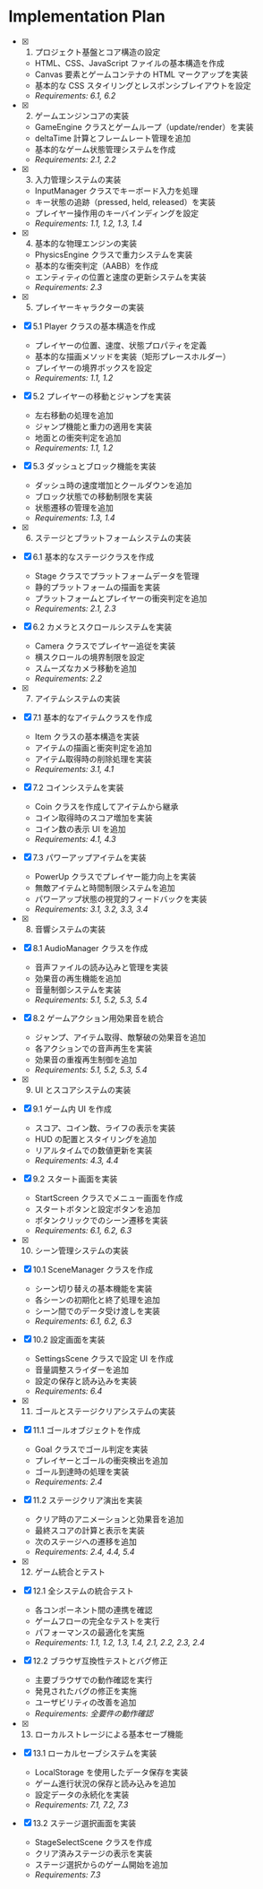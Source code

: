 # Implementation Plan

- [x] 1. プロジェクト基盤とコア構造の設定

  - HTML、CSS、JavaScript ファイルの基本構造を作成
  - Canvas 要素とゲームコンテナの HTML マークアップを実装
  - 基本的な CSS スタイリングとレスポンシブレイアウトを設定
  - _Requirements: 6.1, 6.2_

- [x] 2. ゲームエンジンコアの実装

  - GameEngine クラスとゲームループ（update/render）を実装
  - deltaTime 計算とフレームレート管理を追加
  - 基本的なゲーム状態管理システムを作成
  - _Requirements: 2.1, 2.2_

- [x] 3. 入力管理システムの実装

  - InputManager クラスでキーボード入力を処理
  - キー状態の追跡（pressed, held, released）を実装
  - プレイヤー操作用のキーバインディングを設定
  - _Requirements: 1.1, 1.2, 1.3, 1.4_

- [x] 4. 基本的な物理エンジンの実装

  - PhysicsEngine クラスで重力システムを実装
  - 基本的な衝突判定（AABB）を作成
  - エンティティの位置と速度の更新システムを実装
  - _Requirements: 2.3_

- [x] 5. プレイヤーキャラクターの実装
- [x] 5.1 Player クラスの基本構造を作成

  - プレイヤーの位置、速度、状態プロパティを定義
  - 基本的な描画メソッドを実装（矩形プレースホルダー）
  - プレイヤーの境界ボックスを設定
  - _Requirements: 1.1, 1.2_

- [x] 5.2 プレイヤーの移動とジャンプを実装

  - 左右移動の処理を追加
  - ジャンプ機能と重力の適用を実装
  - 地面との衝突判定を追加
  - _Requirements: 1.1, 1.2_

- [x] 5.3 ダッシュとブロック機能を実装

  - ダッシュ時の速度増加とクールダウンを追加
  - ブロック状態での移動制限を実装
  - 状態遷移の管理を追加
  - _Requirements: 1.3, 1.4_

- [x] 6. ステージとプラットフォームシステムの実装
- [x] 6.1 基本的なステージクラスを作成

  - Stage クラスでプラットフォームデータを管理
  - 静的プラットフォームの描画を実装
  - プラットフォームとプレイヤーの衝突判定を追加
  - _Requirements: 2.1, 2.3_

- [x] 6.2 カメラとスクロールシステムを実装

  - Camera クラスでプレイヤー追従を実装
  - 横スクロールの境界制限を設定
  - スムーズなカメラ移動を追加
  - _Requirements: 2.2_

- [x] 7. アイテムシステムの実装
- [x] 7.1 基本的なアイテムクラスを作成

  - Item クラスの基本構造を実装
  - アイテムの描画と衝突判定を追加
  - アイテム取得時の削除処理を実装
  - _Requirements: 3.1, 4.1_

- [x] 7.2 コインシステムを実装

  - Coin クラスを作成してアイテムから継承
  - コイン取得時のスコア増加を実装
  - コイン数の表示 UI を追加
  - _Requirements: 4.1, 4.3_

- [x] 7.3 パワーアップアイテムを実装

  - PowerUp クラスでプレイヤー能力向上を実装
  - 無敵アイテムと時間制限システムを追加
  - パワーアップ状態の視覚的フィードバックを実装
  - _Requirements: 3.1, 3.2, 3.3, 3.4_

- [x] 8. 音響システムの実装
- [x] 8.1 AudioManager クラスを作成

  - 音声ファイルの読み込みと管理を実装
  - 効果音の再生機能を追加
  - 音量制御システムを実装
  - _Requirements: 5.1, 5.2, 5.3, 5.4_

- [x] 8.2 ゲームアクション用効果音を統合

  - ジャンプ、アイテム取得、敵撃破の効果音を追加
  - 各アクションでの音声再生を実装
  - 効果音の重複再生制御を追加
  - _Requirements: 5.1, 5.2, 5.3, 5.4_

- [x] 9. UI とスコアシステムの実装
- [x] 9.1 ゲーム内 UI を作成

  - スコア、コイン数、ライフの表示を実装
  - HUD の配置とスタイリングを追加
  - リアルタイムでの数値更新を実装
  - _Requirements: 4.3, 4.4_

- [x] 9.2 スタート画面を実装

  - StartScreen クラスでメニュー画面を作成
  - スタートボタンと設定ボタンを追加
  - ボタンクリックでのシーン遷移を実装
  - _Requirements: 6.1, 6.2, 6.3_

- [x] 10. シーン管理システムの実装
- [x] 10.1 SceneManager クラスを作成

  - シーン切り替えの基本機能を実装
  - 各シーンの初期化と終了処理を追加
  - シーン間でのデータ受け渡しを実装
  - _Requirements: 6.1, 6.2, 6.3_

- [x] 10.2 設定画面を実装

  - SettingsScene クラスで設定 UI を作成
  - 音量調整スライダーを追加
  - 設定の保存と読み込みを実装
  - _Requirements: 6.4_

- [x] 11. ゴールとステージクリアシステムの実装
- [x] 11.1 ゴールオブジェクトを作成

  - Goal クラスでゴール判定を実装
  - プレイヤーとゴールの衝突検出を追加
  - ゴール到達時の処理を実装
  - _Requirements: 2.4_

- [x] 11.2 ステージクリア演出を実装

  - クリア時のアニメーションと効果音を追加
  - 最終スコアの計算と表示を実装
  - 次のステージへの遷移を追加
  - _Requirements: 2.4, 4.4, 5.4_

- [x] 12. ゲーム統合とテスト
- [x] 12.1 全システムの統合テスト

  - 各コンポーネント間の連携を確認
  - ゲームフローの完全なテストを実行
  - パフォーマンスの最適化を実施
  - _Requirements: 1.1, 1.2, 1.3, 1.4, 2.1, 2.2, 2.3, 2.4_

- [x] 12.2 ブラウザ互換性テストとバグ修正

  - 主要ブラウザでの動作確認を実行
  - 発見されたバグの修正を実施
  - ユーザビリティの改善を追加
  - _Requirements: 全要件の動作確認_

- [x] 13. ローカルストレージによる基本セーブ機能
- [x] 13.1 ローカルセーブシステムを実装

  - LocalStorage を使用したデータ保存を実装
  - ゲーム進行状況の保存と読み込みを追加
  - 設定データの永続化を実装
  - _Requirements: 7.1, 7.2, 7.3_

- [x] 13.2 ステージ選択画面を実装
  - StageSelectScene クラスを作成
  - クリア済みステージの表示を実装
  - ステージ選択からのゲーム開始を追加
  - _Requirements: 7.3_
